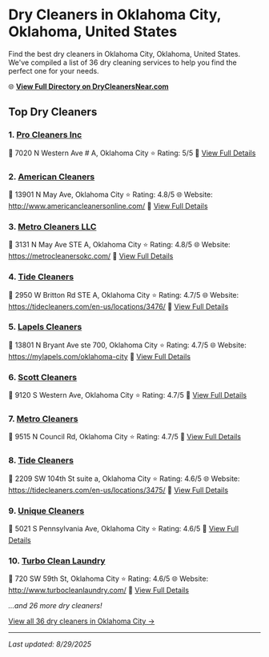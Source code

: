 # Dry Cleaners in Oklahoma City, Oklahoma, United States

Find the best dry cleaners in Oklahoma City, Oklahoma, United States. We've compiled a list of 36 dry cleaning services to help you find the perfect one for your needs.

🌐 **[View Full Directory on DryCleanersNear.com](https://drycleanersnear.com/city/US/Oklahoma/Oklahoma%20City)**

## Top Dry Cleaners

### 1. [Pro Cleaners Inc](https://drycleanersnear.com/dryCleaner/687d9faf7c4eddf67e47ee58/pro-cleaners-inc)
📍 7020 N Western Ave # A, Oklahoma City
⭐ Rating: 5/5
🔗 [View Full Details](https://drycleanersnear.com/dryCleaner/687d9faf7c4eddf67e47ee58/pro-cleaners-inc)

### 2. [American Cleaners](https://drycleanersnear.com/dryCleaner/687d9f3c7c4eddf67e47ea8a/american-cleaners)
📍 13901 N May Ave, Oklahoma City
⭐ Rating: 4.8/5
🌐 Website: http://www.americancleanersonline.com/
🔗 [View Full Details](https://drycleanersnear.com/dryCleaner/687d9f3c7c4eddf67e47ea8a/american-cleaners)

### 3. [Metro Cleaners LLC](https://drycleanersnear.com/dryCleaner/687d9fca7c4eddf67e47ef3a/metro-cleaners-llc)
📍 3131 N May Ave STE A, Oklahoma City
⭐ Rating: 4.8/5
🌐 Website: https://metrocleanersokc.com/
🔗 [View Full Details](https://drycleanersnear.com/dryCleaner/687d9fca7c4eddf67e47ef3a/metro-cleaners-llc)

### 4. [Tide Cleaners](https://drycleanersnear.com/dryCleaner/687d9f367c4eddf67e47e9d2/tide-cleaners)
📍 2950 W Britton Rd STE A, Oklahoma City
⭐ Rating: 4.7/5
🌐 Website: https://tidecleaners.com/en-us/locations/3476/
🔗 [View Full Details](https://drycleanersnear.com/dryCleaner/687d9f367c4eddf67e47e9d2/tide-cleaners)

### 5. [Lapels Cleaners](https://drycleanersnear.com/dryCleaner/687d9f3e7c4eddf67e47eaa8/lapels-cleaners)
📍 13801 N Bryant Ave ste 700, Oklahoma City
⭐ Rating: 4.7/5
🌐 Website: https://mylapels.com/oklahoma-city
🔗 [View Full Details](https://drycleanersnear.com/dryCleaner/687d9f3e7c4eddf67e47eaa8/lapels-cleaners)

### 6. [Scott Cleaners](https://drycleanersnear.com/dryCleaner/687d9f3f7c4eddf67e47eac8/scott-cleaners)
📍 9120 S Western Ave, Oklahoma City
⭐ Rating: 4.7/5
🔗 [View Full Details](https://drycleanersnear.com/dryCleaner/687d9f3f7c4eddf67e47eac8/scott-cleaners)

### 7. [Metro Cleaners](https://drycleanersnear.com/dryCleaner/687d9f927c4eddf67e47ed7f/metro-cleaners)
📍 9515 N Council Rd, Oklahoma City
⭐ Rating: 4.7/5
🔗 [View Full Details](https://drycleanersnear.com/dryCleaner/687d9f927c4eddf67e47ed7f/metro-cleaners)

### 8. [Tide Cleaners](https://drycleanersnear.com/dryCleaner/687d9f2f7c4eddf67e47e8d1/tide-cleaners)
📍 2209 SW 104th St suite a, Oklahoma City
⭐ Rating: 4.6/5
🌐 Website: https://tidecleaners.com/en-us/locations/3475/
🔗 [View Full Details](https://drycleanersnear.com/dryCleaner/687d9f2f7c4eddf67e47e8d1/tide-cleaners)

### 9. [Unique Cleaners](https://drycleanersnear.com/dryCleaner/687d9f3b7c4eddf67e47ea77/unique-cleaners)
📍 5021 S Pennsylvania Ave, Oklahoma City
⭐ Rating: 4.6/5
🔗 [View Full Details](https://drycleanersnear.com/dryCleaner/687d9f3b7c4eddf67e47ea77/unique-cleaners)

### 10. [Turbo Clean Laundry](https://drycleanersnear.com/dryCleaner/687d9f667c4eddf67e47ec03/turbo-clean-laundry)
📍 720 SW 59th St, Oklahoma City
⭐ Rating: 4.6/5
🌐 Website: http://www.turbocleanlaundry.com/
🔗 [View Full Details](https://drycleanersnear.com/dryCleaner/687d9f667c4eddf67e47ec03/turbo-clean-laundry)


*...and 26 more dry cleaners!*

[View all 36 dry cleaners in Oklahoma City →](https://drycleanersnear.com/city/US/Oklahoma/Oklahoma%20City)

---

*Last updated: 8/29/2025*
